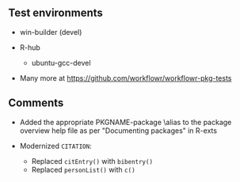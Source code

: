 ## Test environments

* win-builder (devel)

* R-hub
    * ubuntu-gcc-devel

* Many more at https://github.com/workflowr/workflowr-pkg-tests

## Comments

* Added the appropriate PKGNAME-package \alias to the package overview help file
  as per "Documenting packages" in R-exts

* Modernized `CITATION`:
  * Replaced `citEntry()` with `bibentry()`
  * Replaced `personList()` with `c()`
